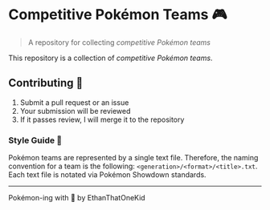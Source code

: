 # Competitive Pokémon Teams 🎮

> A repository for collecting *competitive Pokémon teams*

This repository is a collection of *competitive Pokémon teams*.

## Contributing 🧠

1. Submit a pull request or an issue
1. Your submission will be reviewed
1. If it passes review, I will merge it to the repository

### Style Guide 💅

Pokémon teams are represented by a single text file.
Therefore, the naming convention for a team is the following: `<generation>/<format>/<title>.txt`.
Each text file is notated via Pokémon Showdown standards.

---

Pokémon-ing with 💖 by EthanThatOneKid
